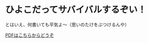 # ひよこだってサバイバルするぞい！

とはいえ、何書いても平気よ〜（思いのたけをぶつけるんや）

[PDFはこちらからどうぞ](https://app.wercker.com/MofuMofu2/hiyoko-survive2/runs)